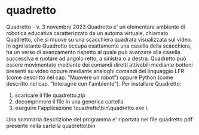 # quadretto
Quadretto - v. 3 novembre 2023
Quadretto e' un elementare ambiente di robotica educativa caratterizzato da un automa virtuale, 
chiamato Quadretto, che si muove su una scacchiera quadrata visualizzata sul video. 
In ogni istante Quadretto occupa esattamente una casella della scacchiera,
ha un verso di avanzamento rispetto al quale può avanzare alla casella 
successiva e ruotare ad angolo retto, a sinistra o a destra. 
Quadretto può essere movimentato mediante dei comandi diretti attivabili mediante
bottoni presenti su video oppure mediante analoghi comandi 
del linguaggio LFR (come descritto nel cap. "Muovere un robot") 
oppure Python (come descritto nel cap. "Interagire con l'ambiente").
Per installare Quadretto:
1) scaricare il file quadretto.zip
2) decomprimere il file in una generica cartella
3) eseguire l'applicazione \quadretto\bin\quadretto.exe \

Una sommaria descrizione del programma e' riportata nel file quadretto.pdf presente nella cartella quadretto\bin
